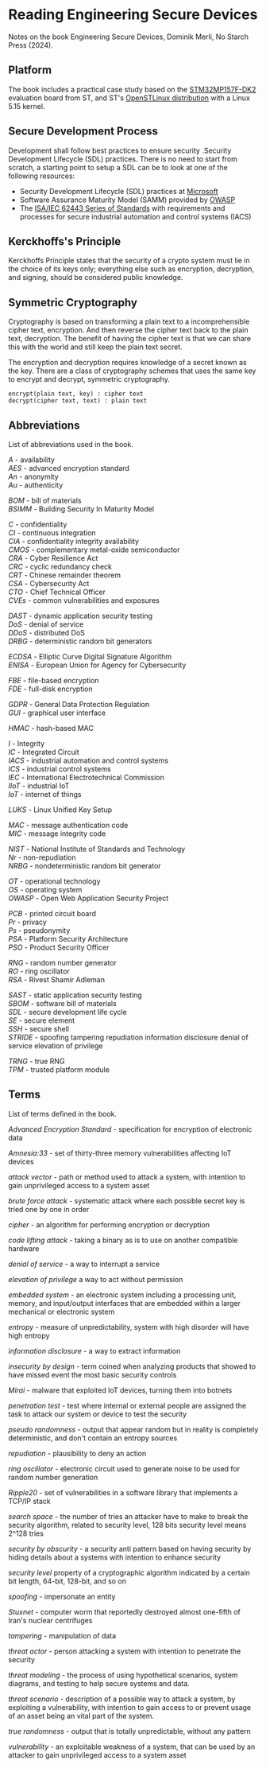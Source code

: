 # Reading Engineering Secure Devices

Notes on the book Engineering Secure Devices, Dominik Merli, No Starch Press (2024).

## Platform

The book includes a practical case study based on the [STM32MP157F-DK2](https://www.st.com/en/evaluation-tools/stm32mp157f-dk2.html) evaluation board from ST, and ST's [OpenSTLinux distribution](https://wiki.st.com/stm32mpu/wiki/Category:OpenSTLinux_distribution) with a Linux 5.15 kernel.

## Secure Development Process

Development shall follow best practices to ensure security .Security Development Lifecycle (SDL) practices. There is no need to start from scratch, a starting point to setup a SDL can be to look at one of the following resources:
- Security Development Lifecycle (SDL) practices at [Microsoft](https://www.microsoft.com/en-us/securityengineering/sdl/practices?oneroute=true)
- Software Assurance Maturity Model (SAMM) provided by [OWASP](https://owaspsamm.org/model/) 
- The [ISA/IEC 62443 Series of Standards](https://www.isa.org/standards-and-publications/isa-standards/isa-iec-62443-series-of-standards) with requirements and processes for secure industrial automation and control systems (IACS)

## Kerckhoffs's Principle

Kerckhoffs Principle states that the security of a crypto system must lie in the choice of its keys only; everything else such as encryption, decryption, and signing, should be considered public knowledge.

## Symmetric Cryptography

Cryptography is based on transforming a plain text to a incomprehensible cipher text, encryption. And then reverse the cipher text back to the plain text, decryption. The benefit of having the cipher text is that we can share this with the world and still keep the plain text secret. 

The encryption and decryption requires knowledge of a secret known as the key. There are a class of cryptography schemes that uses the same key to encrypt and decrypt, symmetric cryptography.  

```text
encrypt(plain text, key) : cipher text
decrypt(cipher text, text) : plain text
```

## Abbreviations

List of abbreviations used in the book.

*A* - availability  
*AES* - advanced encryption standard  
*An* - anonymity  
*Au* - authenticity  

*BOM* - bill of materials  
*BSIMM* - Building Security In Maturity Model  

*C* - confidentiality  
*CI* - continuous integration  
*CIA* - confidentiality integrity availability  
*CMOS* - complementary metal-oxide semiconductor  
*CRA* - Cyber Resilience Act  
*CRC* - cyclic redundancy check  
*CRT* - Chinese remainder theorem  
*CSA* - Cybersecurity Act  
*CTO* - Chief Technical Officer  
*CVEs* - common vulnerabilities and exposures   

*DAST* - dynamic application security testing  
*DoS* - denial of service  
*DDoS* - distributed DoS  
*DRBG* - deterministic random bit generators  

*ECDSA* - Elliptic Curve Digital Signature Algorithm  
*ENISA* - European Union for Agency for Cybersecurity  

*FBE* - file-based encryption  
*FDE* - full-disk encryption  

*GDPR* - General Data Protection Regulation  
*GUI* - graphical user interface  

*HMAC* - hash-based MAC  

*I* - Integrity  
*IC* - Integrated Circuit  
*IACS* - industrial automation and control systems  
*ICS* - industrial control systems  
*IEC* - International Electrotechnical Commission  
*IIoT* - industrial IoT  
*IoT* - internet of things  

*LUKS* - Linux Unified Key Setup  

*MAC* - message authentication code  
*MIC* - message integrity code  

*NIST* - National Institute of Standards and Technology  
*Nr* - non-repudiation  
*NRBG* - nondeterministic random bit generator  

*OT* - operational technology  
*OS* - operating system  
*OWASP* - Open Web Application Security Project  

*PCB* - printed circuit board  
*Pr* - privacy  
*Ps* - pseudonymity  
*PSA* - Platform Security Architecture  
*PSO* - Product Security Officer  

*RNG* - random number generator  
*RO* - ring oscillator  
*RSA* - Rivest Shamir Adleman

*SAST* - static application security testing  
*SBOM* - software bill of materials  
*SDL* - secure development life cycle  
*SE* - secure element  
*SSH* - secure shell  
*STRIDE* - spoofing tampering repudiation information  disclosure denial of service elevation of privilege  

*TRNG* - true RNG  
*TPM* - trusted platform module  

## Terms

List of terms defined in the book.

*Advanced Encryption Standard* - specification for encryption of electronic data

*Amnesia:33* - set of thirty-three memory vulnerabilities affecting IoT devices

*attack vector* - path or method used to attack a system, with intention to gain unprivileged access to a system asset

*brute force attack* - systematic attack where each possible secret key is tried one by one in order

*cipher* - an algorithm for performing encryption or decryption

*code lifting attack* - taking a binary as is to use on another compatible hardware

*denial of service* - a way to interrupt a service

*elevation of privilege* a way to act without permission

*embedded system* - an electronic system including a processing unit, memory, and input/output interfaces that are embedded within a larger mechanical or electronic system

*entropy* - measure of unpredictability, system with high disorder will have high entropy

*information disclosure* - a way to extract information

*insecurity by design* - term coined when analyzing products that showed to have missed event the most basic security controls

*Mirai* - malware that exploited IoT devices, turning them into botnets

*penetration test* - test where internal or external people are assigned the task to attack our system or device to test the security

*pseudo randomness* - output that appear random but in reality is completely deterministic, and don't contain an entropy sources

*repudiation* - plausibility to deny an action 

*ring oscillator* - electronic circuit used to generate noise to be used for random number generation

*Ripple20* - set of vulnerabilities in a software library that implements a TCP/IP stack

*search space* - the number of tries an attacker have to make to break the security algorithm, related to security level, 128 bits security level means 2^128 tries

*security by obscurity* - a security anti pattern based on having security by hiding details about a systems with intention to enhance security

*security level* property of a cryptographic algorithm indicated by a certain bit length, 64-bit, 128-bit, and so on

*spoofing* - impersonate an entity

*Stuxnet* - computer worm that reportedly destroyed almost one-fifth of Iran's nuclear centrifuges

*tampering* - manipulation of data

*threat actor* - person attacking a system with intention to penetrate the security

*threat modeling* - the process of using hypothetical scenarios, system diagrams, and testing to help secure systems and data.

*threat scenario* - description of a possible way to attack a system, by exploiting a vulnerability, with intention to gain access to or prevent usage of an asset being an vital part of the system. 

*true randomness* - output that is totally unpredictable, without any pattern

*vulnerability* - an exploitable weakness of a system, that can be used by an attacker to gain unprivileged access to a system asset

